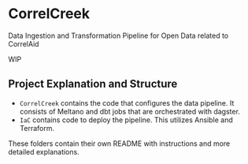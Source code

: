 # CorrelCreek

Data Ingestion and Transformation Pipeline for Open Data related to CorrelAid

WIP

## Project Explanation and Structure

- `CorrelCreek` contains the code that configures the data pipeline. It consists of Meltano and dbt jobs that are orchestrated with dagster. 
- `IaC` contains code to deploy the pipeline. This utilizes Ansible and Terraform.

These folders contain their own README with instructions and more detailed explanations. 